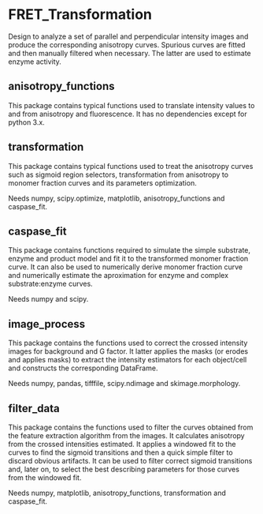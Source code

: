 # FRET_Transformation

Design to analyze a set of parallel and perpendicular intensity images and produce the corresponding anisotropy curves. Spurious curves are fitted and then manually filtered when necessary. The latter are used to estimate enzyme activity.

## anisotropy_functions

This package contains typical functions used to translate intensity values to and from anisotropy and fluorescence. It has no dependencies except for python 3.x.

## transformation

This package contains typical functions used to treat the anisotropy curves such as sigmoid region selectors, transformation from anisotropy to monomer fraction curves and its parameters optimization.

Needs numpy, scipy.optimize, matplotlib, anisotropy_functions and caspase_fit.

## caspase_fit

This package contains functions required to simulate the simple substrate, enzyme and product model and fit it to the transformed monomer fraction curve. It can also be used to numerically derive monomer fraction curve and numerically estimate the aproximation for enzyme and complex substrate:enzyme curves.

Needs numpy and scipy.

## image_process

This package contains the functions used to correct the crossed intensity images for background and G factor. It latter applies the masks (or erodes and applies masks) to extract the intensity estimators for each object/cell and constructs the corresponding DataFrame.

Needs numpy, pandas, tifffile, scipy.ndimage and skimage.morphology.

## filter_data

This package contains the functions used to filter the curves obtained from the feature extraction algorithm from the images. It calculates anisotropy from the crossed intensities estimated. It applies a windowed fit to the curves to find the sigmoid transitions and then a quick simple filter to discard obvious artifacts. It can be used to filter correct sigmoid transitions and, later on, to select the best describing parameters for those curves from the windowed fit.

Needs numpy, matplotlib, anisotropy_functions, transformation and caspase_fit.